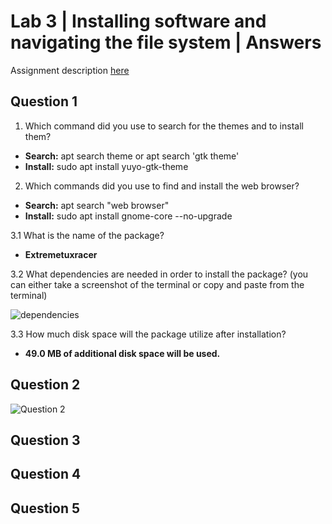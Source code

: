 # Lab 3 | Installing software and navigating the file system | Answers
Assignment description [here](https://raw.githubusercontent.com/ra559/cis106/main/labs/lab3.md)

## Question 1
1. Which command did you use to search for the themes and to install them?
* **Search:** apt search theme or apt search 'gtk theme'
* **Install:** sudo apt install yuyo-gtk-theme
2. Which commands did you use to find and install the web browser?
* **Search:** apt search "web browser"
* **Install:** sudo apt install gnome-core --no-upgrade

3.1 What is the name of the package?
* **Extremetuxracer**
  
3.2 What dependencies are needed in order to install the package? (you can either take a screenshot of the terminal or copy and paste from the terminal)

![dependencies](../images/depend.PNG)

3.3 How much disk space will the package utilize after installation?

* **49.0 MB of additional disk space will be used.**
 

## Question 2
![Question 2](../cis106/images/lab3q2.png)

## Question 3

## Question 4

## Question 5
